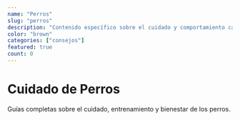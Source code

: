 ```yaml
---
name: "Perros"
slug: "perros"
description: "Contenido específico sobre el cuidado y comportamiento canino"
color: "brown"
categories: ["consejos"]
featured: true
count: 0
---
```


# Cuidado de Perros

Guías completas sobre el cuidado, entrenamiento y bienestar de los perros.